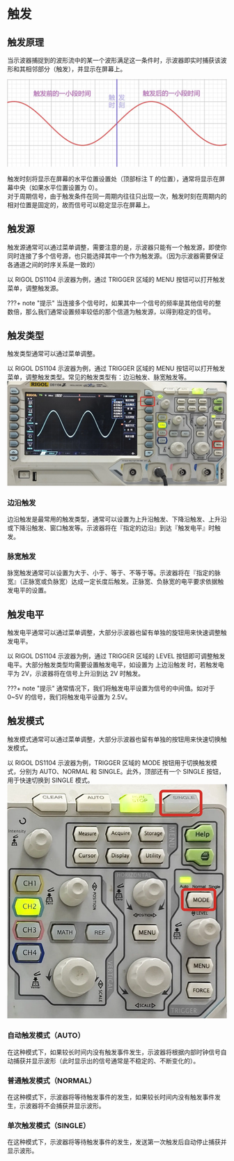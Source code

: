 # 触发
## 触发原理
当示波器捕捉到的波形流中的某一个波形满足这一条件时，示波器即实时捕获该波形和其相邻部分（触发），并显示在屏幕上。

![](principle_of_trigger.webp)

触发时刻将显示在屏幕的水平位置设置处（顶部标注 T 的位置），通常将显示在屏幕中央（如果水平位置设置为 0）。  
对于周期信号，由于触发条件在同一周期内往往只出现一次，触发时刻在周期内的相对位置是固定的，故而信号可以稳定显示在屏幕上。

## 触发源
触发源通常可以通过菜单调整，需要注意的是，示波器只能有一个触发源，即使你同时连接了多个信号源，也只能选择其中一个作为触发源。（因为示波器需要保证各通道之间的时序关系是一致的）

以 RIGOL DS1104 示波器为例，通过 TRIGGER 区域的 MENU 按钮可以打开触发菜单，调整触发源。

???+ note "提示"
    当连接多个信号时，如果其中一个信号的频率是其他信号的整数倍，那么我们通常设置频率较低的那个信道为触发源，以得到稳定的信号。

## 触发类型
触发类型通常可以通过菜单调整。

以 RIGOL DS1104 示波器为例，通过 TRIGGER 区域的 MENU 按钮可以打开触发菜单，调整触发类型。常见的触发类型有：边沿触发、脉宽触发等。  
![](trigger_type.webp)

### 边沿触发
边沿触发是最常用的触发类型，通常可以设置为上升沿触发、下降沿触发、上升沿或下降沿触发、窗口触发等。示波器将在『指定的边沿』到达『触发电平』时触发。

### 脉宽触发
脉宽触发通常可以设置为大于、小于、等于、不等于等。示波器将在『指定的脉宽』（正脉宽或负脉宽）达成一定长度后触发。正脉宽、负脉宽的电平要求依据触发电平的设置。

## 触发电平
触发电平通常可以通过菜单调整，大部分示波器也留有单独的旋钮用来快速调整触发电平。

以 RIGOL DS1104 示波器为例，通过 TRIGGER 区域的 LEVEL 按钮即可调整触发电平。大部分触发类型均需要设置触发电平，如设置为 上边沿触发 时，若触发电平为 2V，示波器将在信号上升沿到达 2V 时触发。

???+ note "提示"
    通常情况下，我们将触发电平设置为信号的中间值。如对于 0~5V 的信号，我们将触发电平设置为 2.5V。

## 触发模式
触发模式通常可以通过菜单调整，大部分示波器也留有单独的按钮用来快速切换触发模式。

以 RIGOL DS1104 示波器为例，TRIGGER 区域的 MODE 按钮用于切换触发模式，分别为 AUTO、NORMAL 和 SINGLE。此外，顶部还有一个 SINGLE 按钮，用于快速切换到 SINGLE 模式。  
<img src="trigger_mode.webp" alt="" style="max-height: 75vh; min-height: 400px;">

### 自动触发模式（AUTO）
在这种模式下，如果较长时间内没有触发事件发生，示波器将根据内部时钟信号自动捕获并显示波形（此时显示出的信号通常是不稳定的、不断变化的）。

### 普通触发模式（NORMAL）
在这种模式下，示波器将等待触发事件的发生，如果较长时间内没有触发事件发生，示波器将不会捕获并显示波形。

### 单次触发模式（SINGLE）
在这种模式下，示波器将等待触发事件的发生，发送第一次触发后自动停止捕获并显示波形。